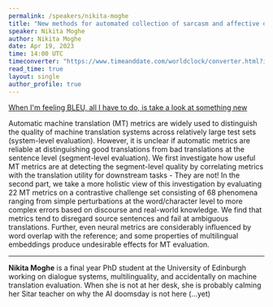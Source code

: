 ```yaml
---
permalink: /speakers/nikita-moghe
title: "New methods for automated collection of sarcasm and affective data"
speaker: Nikita Moghe
author: Nikita Moghe
date: Apr 19, 2023
time: 14:00 UTC
timeconverter: "https://www.timeanddate.com/worldclock/converter.html?iso=20211215T140000&p1=1440&p2=224&p3=179&p4=136&p5=676&p6=33&p7=152"
read_time: true
layout: single
author_profile: true
---
```


<a href="https://lolmythesis.com/" class="one-line">When I'm feeling BLEU, all I have to do, is take a look at something new</a>

Automatic machine translation (MT) metrics are widely used to distinguish the quality of machine translation systems across relatively large test sets (system-level evaluation).
However, it is unclear if automatic metrics are reliable at distinguishing good translations from bad translations at the sentence level (segment-level evaluation). We first investigate how useful MT metrics are at detecting the segment-level quality by correlating metrics with the translation utility for downstream tasks - They are not! In the second part, we take a more holistic view of this investigation by evaluating 22 MT metrics on a contrastive challenge set consisting of 68 phenomena ranging from simple perturbations at the word/character level to more complex errors based on discourse and real-world knowledge. We find that metrics tend to disregard source sentences and fail at ambiguous translations. Further, even neural metrics are considerably influenced by word overlap with the reference; and some properties of multilingual embeddings produce undesirable effects for MT evaluation.

<hr>

**Nikita Moghe** is a final year PhD student at the University of Edinburgh working on dialogue systems, multilinguality, and accidentally on machine translation evaluation. When she is not at her desk, she is probably calming her Sitar teacher on why the AI doomsday is not here (...yet)
